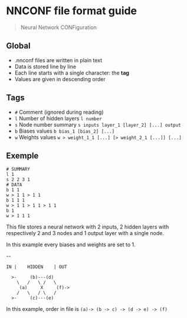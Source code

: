 # NNCONF file format guide

> Neural Network CONFiguration

## Global

- .nnconf files are written in plain text
- Data is stored line by line
- Each line starts with a single character: the **tag**
- Values are given in descending order

## Tags

- `#`   Comment (ignored during reading)
- `l`   Number of hidden layers `l number`
- `s`   Node number summary     `s inputs layer_1 [layer_2] [...] output`
- `b`   Biases values           `b bias_1 [bias_2] [...]`
- `w`   Weights values          `w > weight_1_1 [...] [> weight_2_1 [...]] [...]`

## Exemple

```
# SUMMARY
l 1
s 2 2 3 1
# DATA
b 1 1
w > 1 1 > 1 1
b 1 1 1
w > 1 1 > 1 1 > 1 1
b 1
w > 1 1 1
```

This file stores a neural network with 2 inputs, 2 hidden layers with respectively
2 and 3 nodes and 1 output layer with a single node.

In this example every biases and weights are set to 1.

--

```
IN |    HIDDEN    | OUT

  >-     (b)---(d)
    \   /   \ /   \
     (a)     X     (f)->
    /   \   / \   /
  >-     (c)---(e)
```

In this example, order in file is `(a)-> (b -> c) -> (d -> e) -> (f)`
